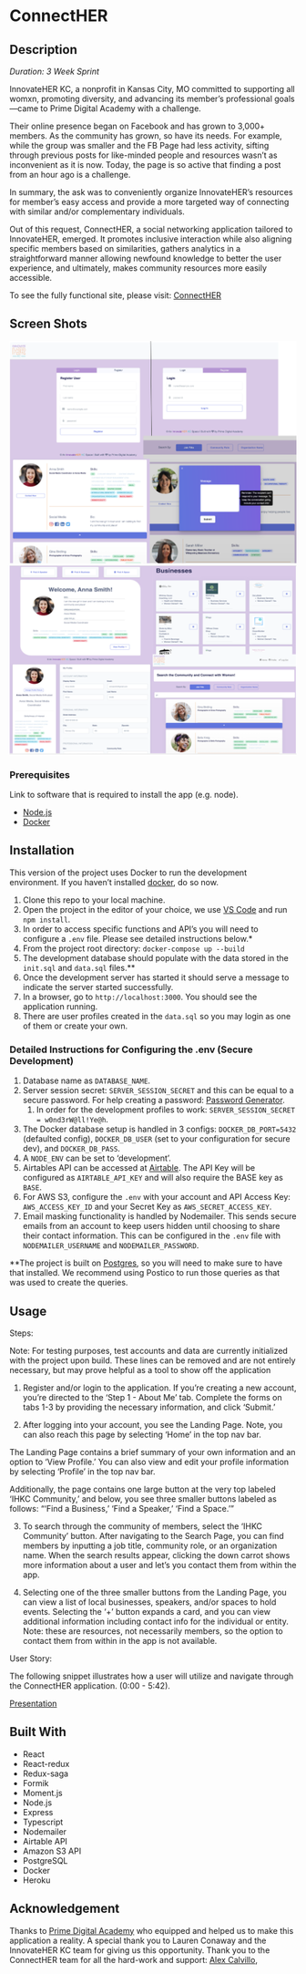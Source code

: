 # ConnectHER

## Description

_Duration: 3 Week Sprint_

InnovateHER KC, a nonprofit in Kansas City, MO committed to supporting all womxn, promoting diversity, and advancing its member’s professional goals—came to Prime Digital Academy with a challenge.

Their online presence began on Facebook and has grown to 3,000+ members. As the community has grown, so have its needs. For example, while the group was smaller and the FB Page had less activity, sifting through previous posts for like-minded people and resources wasn’t as inconvenient as it is now. Today, the page is so active that finding a post from an hour ago is a challenge.

In summary, the ask was to conveniently organize InnovateHER’s resources for member’s easy access and provide a more targeted way of connecting with similar and/or complementary individuals.

Out of this request, ConnectHER, a social networking application tailored to InnovateHER, emerged. It promotes inclusive interaction while also aligning specific members based on similarities, gathers analytics in a straightforward manner allowing newfound knowledge to better the user experience, and ultimately, makes community resources more easily accessible.

To see the fully functional site, please visit: [ConnectHER](https://ancient-woodland-73195.herokuapp.com/)

## Screen Shots

![Screenshot](public/Screen2.png)
![Screenshot](public/Screen1.png)

### Prerequisites

Link to software that is required to install the app (e.g. node).

- [Node.js](https://nodejs.org/en/)
- [Docker](https://www.docker.com/)

## Installation

This version of the project uses Docker to run the development environment. If you haven’t installed [docker](https://www.docker.com/), do so now.

1. Clone this repo to your local machine.
2. Open the project in the editor of your choice, we use [VS Code](https://code.visualstudio.com/) and run `npm install`.
3. In order to access specific functions and API’s you will need to configure a `.env` file. Please see detailed instructions below.\*
4. From the project root directory: `docker-compose up --build`
5. The development database should populate with the data stored in the `init.sql` and `data.sql` files.\*\*
6. Once the development server has started it should serve a message to indicate the server started successfully.
7. In a browser, go to `http://localhost:3000`. You should see the application running.
8. There are user profiles created in the `data.sql` so you may login as one of them or create your own.

### Detailed Instructions for Configuring the .env (Secure Development)

1. Database name as `DATABASE_NAME`.
2. Server session secret: `SERVER_SESSION_SECRET` and this can be equal to a secure password. For help creating a password: [Password Generator](https://passwordsgenerator.net/).
   1. In order for the development profiles to work: `SERVER_SESSION_SECRET = w0nd3rW@ll!Ye@h`.
3. The Docker database setup is handled in 3 configs: `DOCKER_DB_PORT=5432` (defaulted config), `DOCKER_DB_USER` (set to your configuration for secure dev), and `DOCKER_DB_PASS`.
4. A `NODE_ENV` can be set to ‘development’.
5. Airtables API can be accessed at [Airtable](https://airtable.com/). The API Key will be configured as `AIRTABLE_API_KEY` and will also require the BASE key as `BASE`.
6. For AWS S3, configure the `.env` with your account and API Access Key: `AWS_ACCESS_KEY_ID` and your Secret Key as `AWS_SECRET_ACCESS_KEY`.
7. Email masking functionality is handled by Nodemailer. This sends secure emails from an account to keep users hidden until choosing to share their contact information. This can be configured in the `.env` file with `NODEMAILER_USERNAME` and `NODEMAILER_PASSWORD`.

\*\*The project is built on [Postgres](https://www.postgresql.org/download/), so you will need to make sure to have that installed. We recommend using Postico to run those queries as that was used to create the queries.

## Usage

Steps:

Note: For testing purposes, test accounts and data are currently initialized with the project upon build. These lines can be removed and are not entirely necessary, but may prove helpful as a tool to show off the application

1. Register and/or login to the application. If you’re creating a new account, you’re directed to the ‘Step 1 - About Me’ tab. Complete the forms on tabs 1-3 by providing the necessary information, and click ‘Submit.’

2. After logging into your account, you see the Landing Page. Note, you can also reach this page by selecting ‘Home’ in the top nav bar.

The Landing Page contains a brief summary of your own information and an option to ‘View Profile.’ You can also view and edit your profile information by selecting ‘Profile’ in the top nav bar.

Additionally, the page contains one large button at the very top labeled ‘IHKC Community,’ and below, you see three smaller buttons labeled as follows: “‘Find a Business,’ ‘Find a Speaker,’ ‘Find a Space.’”

3. To search through the community of members, select the ‘IHKC Community’ button. After navigating to the Search Page, you can find members by inputting a job title, community role, or an organization name. When the search results appear, clicking the down carrot shows more information about a user and let’s you contact them from within the app.

4. Selecting one of the three smaller buttons from the Landing Page, you can view a list of local businesses, speakers, and/or spaces to hold events. Selecting the ‘+’ button expands a card, and you can view additional information including contact info for the individual or entity. Note: these are resources, not necessarily members, so the option to contact them from within in the app is not available.

User Story:

The following snippet illustrates how a user will utilize and navigate through the ConnectHER application. (0:00 - 5:42).

[Presentation](https://vimeo.com/460774354)

## Built With

- React
- React-redux
- Redux-saga
- Formik
- Moment.js
- Node.js
- Express
- Typescript
- Nodemailer
- Airtable API
- Amazon S3 API
- PostgreSQL
- Docker
- Heroku

## Acknowledgement

Thanks to [Prime Digital Academy](www.primeacademy.io) who equipped and helped us to make this application a reality.
A special thank you to Lauren Conaway and the InnovateHER KC team for giving us this opportunity.
Thank you to the ConnectHER team for all the hard-work and support: [Alex Calvillo](www.github.com/alexjcalvillo),
